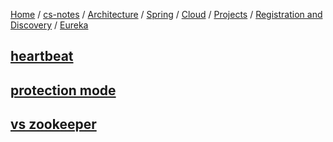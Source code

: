 [Home](https://mengxianbin.github.io) /
[cs-notes](https://mengxianbin.github.io/cs-notes/site) /
[Architecture](https://mengxianbin.github.io/cs-notes/site/Architecture) /
[Spring](https://mengxianbin.github.io/cs-notes/site/Architecture/Spring) /
[Cloud](https://mengxianbin.github.io/cs-notes/site/Architecture/Spring/Cloud) /
[Projects](https://mengxianbin.github.io/cs-notes/site/Architecture/Spring/Cloud/Projects) /
[Registration and Discovery](https://mengxianbin.github.io/cs-notes/site/Architecture/Spring/Cloud/Projects/Registration%20and%20Discovery) /
[Eureka](https://mengxianbin.github.io/cs-notes/site/Architecture/Spring/Cloud/Projects/Registration%20and%20Discovery/Eureka)

## [heartbeat](https://mengxianbin.github.io/cs-notes/site/Architecture/Spring/Cloud/Projects/Registration%20and%20Discovery/Eureka/heartbeat)

## [protection mode](https://mengxianbin.github.io/cs-notes/site/Architecture/Spring/Cloud/Projects/Registration%20and%20Discovery/Eureka/protection%20mode)

## [vs zookeeper](https://mengxianbin.github.io/cs-notes/site/Architecture/Spring/Cloud/Projects/Registration%20and%20Discovery/Eureka/vs%20zookeeper)
